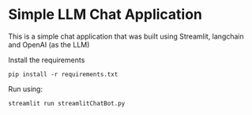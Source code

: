 # Simple LLM Chat Application

This is a simple chat application that was built using Streamlit, langchain and OpenAI (as the LLM)

Install the requirements 
```shell
pip install -r requirements.txt  
```

Run using: 
```shell
streamlit run streamlitChatBot.py
```